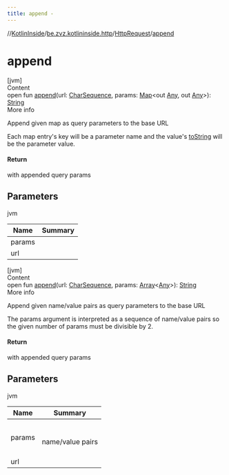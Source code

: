 ```yaml
---
title: append -
---
```

//[KotlinInside](../../index.md)/[be.zvz.kotlininside.http](../index.md)/[HttpRequest](index.md)/[append](append.md)



# append  
[jvm]  
Content  
open fun [append](append.md)(url: [CharSequence](https://docs.oracle.com/javase/7/docs/api/java/lang/CharSequence.html), params: [Map](https://docs.oracle.com/javase/7/docs/api/java/util/Map.html)<out [Any](https://kotlinlang.org/api/latest/jvm/stdlib/kotlin/-any/index.html), out [Any](https://kotlinlang.org/api/latest/jvm/stdlib/kotlin/-any/index.html)>): [String](https://docs.oracle.com/javase/7/docs/api/java/lang/String.html)  
More info  


Append given map as query parameters to the base URL 



 Each map entry's key will be a parameter name and the value's [toString](https://docs.oracle.com/javase/7/docs/api/java/lang/Object.html#toString()) will be the parameter value.



#### Return  


with appended query params



## Parameters  
  
jvm  
  
|  Name|  Summary| 
|---|---|
| <a name="be.zvz.kotlininside.http/HttpRequest/append/#java.lang.CharSequence#java.util.Map<?,?>/PointingToDeclaration/"></a>params| <a name="be.zvz.kotlininside.http/HttpRequest/append/#java.lang.CharSequence#java.util.Map<?,?>/PointingToDeclaration/"></a>
| <a name="be.zvz.kotlininside.http/HttpRequest/append/#java.lang.CharSequence#java.util.Map<?,?>/PointingToDeclaration/"></a>url| <a name="be.zvz.kotlininside.http/HttpRequest/append/#java.lang.CharSequence#java.util.Map<?,?>/PointingToDeclaration/"></a>
  
  


[jvm]  
Content  
open fun [append](append.md)(url: [CharSequence](https://docs.oracle.com/javase/7/docs/api/java/lang/CharSequence.html), params: [Array](https://kotlinlang.org/api/latest/jvm/stdlib/kotlin/-array/index.html)<[Any](https://kotlinlang.org/api/latest/jvm/stdlib/kotlin/-any/index.html)>): [String](https://docs.oracle.com/javase/7/docs/api/java/lang/String.html)  
More info  


Append given name/value pairs as query parameters to the base URL 



 The params argument is interpreted as a sequence of name/value pairs so the given number of params must be divisible by 2.



#### Return  


with appended query params



## Parameters  
  
jvm  
  
|  Name|  Summary| 
|---|---|
| <a name="be.zvz.kotlininside.http/HttpRequest/append/#java.lang.CharSequence#java.lang.Object.../PointingToDeclaration/"></a>params| <a name="be.zvz.kotlininside.http/HttpRequest/append/#java.lang.CharSequence#java.lang.Object.../PointingToDeclaration/"></a><br><br>name/value pairs<br><br>
| <a name="be.zvz.kotlininside.http/HttpRequest/append/#java.lang.CharSequence#java.lang.Object.../PointingToDeclaration/"></a>url| <a name="be.zvz.kotlininside.http/HttpRequest/append/#java.lang.CharSequence#java.lang.Object.../PointingToDeclaration/"></a>
  
  



